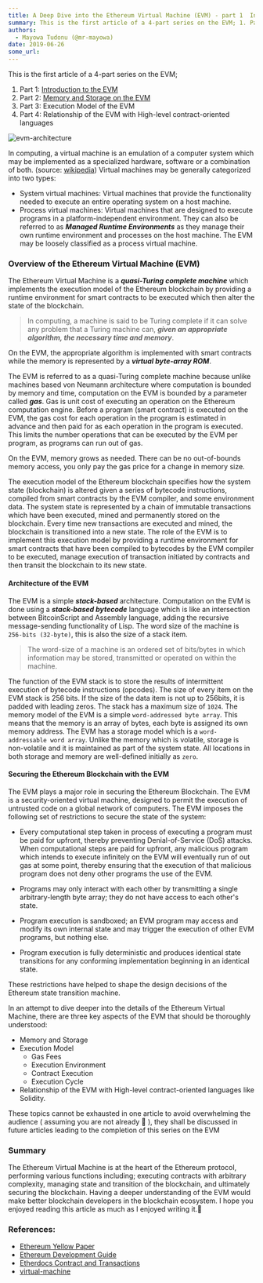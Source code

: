 ```yaml
---
title: A Deep Dive into the Ethereum Virtual Machine (EVM) - part 1  Introduction
summary: This is the first article of a 4-part series on the EVM; 1. Part 1  Introduction to the EVM 2. Part 2: Memory and Storage on the EVM 3. Part 3: Execution Model of the EVM 4. Part 4: Relationship of the EVM with High-level contract-oriented languages evm-architecture In computing, a virtual machine is an emulation of a computer system which may be implemented as a specialized hardware, software or a combination of both. (source: wikipedia) Virtual machines may be generally categorized into two ty
authors:
  - Mayowa Tudonu (@mr-mayowa)
date: 2019-06-26
some_url: 
---
```


This is the first article of a 4-part series on the EVM;
1. Part 1: [Introduction to the EVM](https://kauri.io/article/b4a6d12332bd4ad58535ac2d59d95dff/v1/a-deep-dive-into-the-ethereum-virtual-machine-(evm)-part-1:-introduction)
2. Part 2: [Memory and Storage on the EVM](https://kauri.io/article/766e5d1e1ba240a7976943b659a871fc/v1/a-deep-dive-into-the-ethereum-virtual-machine-(evm)-part-2:-memory-and-storage)
3. Part 3: Execution Model of the EVM
4. Part 4: Relationship of the EVM with High-level contract-oriented languages


![evm-architecture](https://preview.ibb.co/bM7C9p/compressed_evm.png)

In computing, a virtual machine is an emulation of a computer system which may be 
implemented as a specialized hardware, software or a combination of both. 
(source: [wikipedia](https://en.wikipedia.org/wiki/Virtual_machine))
Virtual machines may be generally categorized into two types: 
- System virtual machines: Virtual machines that provide the functionality needed to 
execute an entire operating system on a host machine.
- Process virtual machines: Virtual machines that are designed to execute programs 
in a platform-independent environment. They can also be referred to as **_Managed 
Runtime Environments_** as they manage their own runtime environment and processes on 
the host machine. 
The EVM may be loosely classified as a process virtual machine. 

### Overview of the Ethereum Virtual Machine (EVM)
The Ethereum Virtual Machine is a _**quasi-Turing complete machine**_ which implements 
the execution model of the Ethereum blockchain by providing a runtime environment 
for smart contracts to be executed which then alter the state of the blockchain. 
>In computing, a machine is said to be Turing complete if it can solve any problem 
that a Turing machine can, _**given an appropriate algorithm, the necessary time and 
memory**_.

On the EVM, the appropriate algorithm is implemented with smart contracts while the 
memory is represented by a **_virtual byte-array ROM_**.

The EVM is referred to as a quasi-Turing complete machine because unlike machines 
based von Neumann architecture where computation is bounded by memory and time, 
computation on the EVM is bounded by a parameter called _**gas**_.
Gas is unit cost of executing an operation on the Ethereum computation engine.
Before a program (smart contract) is executed on the EVM, the gas cost for each operation in the 
program is estimated in advance and then paid for as each operation in the program 
is executed. This limits the number operations that can be executed by the 
EVM per program, as programs can run out of gas.

On the EVM, memory grows as needed. There can be no out-of-bounds memory access, 
you only pay the gas price for a change in memory size.

The execution model of the Ethereum blockchain specifies how the system state 
(blockchain) is altered given a series of bytecode instructions, compiled from 
smart contracts by the EVM compiler, and some environment data. The system state 
is represented by a chain of immutable transactions which have been executed, 
mined and permanently stored on the blockchain. Every time new transactions are 
executed and mined, the blockchain is transitioned into a new state. 
The role of the EVM is to implement this execution model by providing a runtime 
environment for smart contracts that have been compiled to bytecodes by the EVM 
compiler to be executed, manage execution of transaction initiated by contracts 
and then transit the blockchain to its new state. 

#### Architecture of the EVM
The EVM is a simple _**stack-based**_ architecture. Computation on the EVM is done using 
a _**stack-based bytecode**_ language which is like an intersection between 
BitcoinScript and Assembly language, adding the recursive message-sending 
functionality of Lisp. The word size of the machine is `256-bits (32-byte)`, 
this is also the size of a stack item.

> The word-size of a machine is an ordered set of bits/bytes in which information 
may be stored, transmitted or operated on within the machine.

The function of the EVM stack is to store the results of intermittent execution 
of bytecode instructions (opcodes). The size of every item on the EVM stack is 256 bits. If the size of 
the data item is not up to 256bits, it is padded with leading zeros. 
The stack has a maximum size of `1024`. 
The memory model of the EVM is a simple `word-addressed byte array`. 
This means that the memory is an array of bytes, each byte is assigned its 
own memory address. The EVM has a storage model which is a 
`word-addressable word array`. 
Unlike the memory which is volatile, storage is non-volatile and it is 
maintained as part of the system state. All locations in both storage and 
memory are well-defined initially as `zero`.


#### Securing the Ethereum Blockchain with the EVM
The EVM plays a major role in securing the Ethereum Blockchain. 
The EVM is a security-oriented virtual machine, designed to permit the execution 
of untrusted code on a global network of computers. The EVM imposes the following 
set of restrictions to secure the state of the system:

- Every computational step taken in process of executing a program must be paid for
  upfront, thereby preventing Denial-of-Service (DoS) attacks. When computational 
  steps are paid for upfront, any malicious program which intends to execute 
  infinitely on the EVM will eventually run of out gas at some point, thereby 
  ensuring that the execution of that malicious program does not deny other programs
  the use of the EVM. 
  
- Programs may only interact with each other by transmitting a single 
  arbitrary-length byte array; they do not have access to each other's state.
  
- Program execution is sandboxed; an EVM program may access and modify its own 
  internal state and may trigger the execution of other EVM programs, but nothing else.
  
- Program execution is fully deterministic and produces identical state transitions
  for any conforming implementation beginning in an identical state. 
 
These restrictions have helped to shape the design decisions of the Ethereum state transition machine.

In an attempt to dive deeper into the details of the Ethereum Virtual Machine, there are three key aspects of the EVM that  should be thoroughly understood: 

- Memory and Storage
- Execution Model
   - Gas Fees
   - Execution Environment
   - Contract Execution
   - Execution Cycle
- Relationship of the EVM with High-level contract-oriented languages like Solidity.

These topics cannot be exhausted in one article to avoid overwhelming the audience
 ( assuming you are not already 🙂 ), they shall be discussed in future articles 
 leading to the completion of this series on the EVM
 

### Summary
The Ethereum Virtual Machine is at the heart of the Ethereum protocol, performing 
various functions including; executing contracts with arbitrary complexity, managing
state and transition of the blockchain, and ultimately securing the blockchain. Having 
a deeper understanding of the EVM would make better blockchain developers in the blockchain ecosystem.
I hope you enjoyed reading this article as much as I enjoyed writing it.🙂 

### References:
- [Ethereum Yellow Paper](https://github.com/ethereum/yellowpaper)
- [Ethereum Development Guide](https://github.com/ethereum/wiki/wiki/Ethereum-Development-Tutorial#gas)
- [Etherdocs Contract and Transactions](http://ethdocs.org/en/latest/contracts-and-transactions/developer-tools.html#the-evm)
- [virtual-machine](https://en.wikipedia.org/wiki/Virtual_machine)

